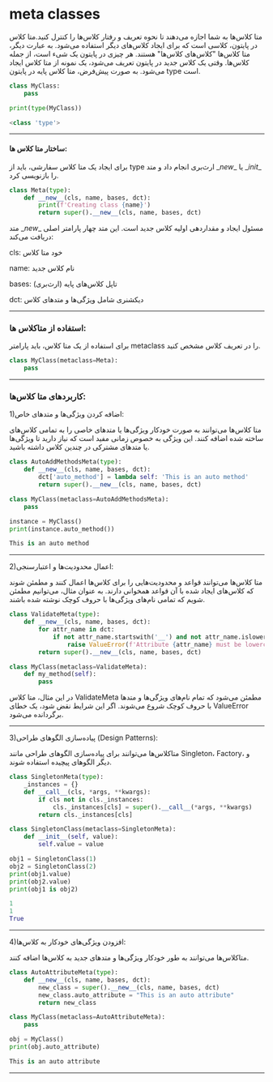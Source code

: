# meta classes
متا کلاس‌ها به شما اجازه می‌دهند تا نحوه تعریف و رفتار کلاس‌ها را کنترل کنید.متا کلاس در پایتون، کلاسی است که برای ایجاد کلاس‌های دیگر استفاده می‌شود. به عبارت دیگر، متا کلاس‌ها "کلاس‌های کلاس‌ها" هستند. هر چیزی در پایتون یک شیء است، از جمله کلاس‌ها. وقتی یک کلاس جدید در پایتون تعریف می‌شود، یک نمونه از متا کلاس ایجاد می‌شود. به صورت پیش‌فرض، متا کلاس پایه در پایتون type است.

```py
class MyClass:
    pass

print(type(MyClass))  

```

```py
<class 'type'>
```
---
#### ساختار متا کلاس ها:
برای ایجاد یک متا کلاس سفارشی، باید از type ارث‌بری انجام داد و متد \__new__ یا 
\__init__ را بازنویسی کرد.

```py
class Meta(type):
    def __new__(cls, name, bases, dct):
        print(f'Creating class {name}')
        return super().__new__(cls, name, bases, dct)

```

متد \__new__ مسئول ایجاد و مقداردهی اولیه کلاس جدید است. این متد چهار پارامتر اصلی دریافت می‌کند:

cls: خود متا کلاس

name: نام کلاس جدید

bases: تاپل کلاس‌های پایه (ارث‌بری)

dct: دیکشنری شامل ویژگی‌ها و متدهای کلاس
___
### استفاده از متاکلاس ها:

برای استفاده از یک متا کلاس، باید پارامتر metaclass را در تعریف کلاس مشخص کنید.

```py
class MyClass(metaclass=Meta):
    pass
```
___
### کاربردهای متا کلاس‌ها:

1)اضافه کردن ویژگی‌ها و متدهای خاص:

متا کلاس‌ها می‌توانند به صورت خودکار ویژگی‌ها یا متدهای خاصی را به تمامی کلاس‌های ساخته شده اضافه کنند. این ویژگی به خصوص زمانی مفید است که نیاز دارید تا ویژگی‌ها یا متدهای مشترکی در چندین کلاس داشته باشید.

```py
class AutoAddMethodsMeta(type):
    def __new__(cls, name, bases, dct):
        dct['auto_method'] = lambda self: 'This is an auto method'
        return super().__new__(cls, name, bases, dct)

class MyClass(metaclass=AutoAddMethodsMeta):
    pass

instance = MyClass()
print(instance.auto_method())
```

```py
This is an auto method
```
___

2)اعمال محدودیت‌ها و اعتبارسنجی:

متا کلاس‌ها می‌توانند قواعد و محدودیت‌هایی را برای کلاس‌ها اعمال کنند و مطمئن شوند که کلاس‌های ایجاد شده با آن قواعد همخوانی دارند. به عنوان مثال، می‌توانیم مطمئن شویم که تمامی نام‌های ویژگی‌ها با حروف کوچک نوشته شده باشند.

```py
class ValidateMeta(type):
    def __new__(cls, name, bases, dct):
        for attr_name in dct:
            if not attr_name.startswith('__') and not attr_name.islower():
                raise ValueError(f'Attribute {attr_name} must be lowercase')
        return super().__new__(cls, name, bases, dct)

class MyClass(metaclass=ValidateMeta):
    def my_method(self):
        pass
```
در این مثال، متا کلاس ValidateMeta مطمئن می‌شود که تمام نام‌های ویژگی‌ها و متدها با حروف کوچک شروع می‌شوند. اگر این شرایط نقض شود، یک خطای ValueError برگردانده می‌شود.
___
3)پیاده‌سازی الگوهای طراحی (Design Patterns):

متاکلاس‌ها می‌توانند برای پیاده‌سازی الگوهای طراحی مانند Singleton، Factory، و دیگر الگوهای پیچیده استفاده شوند.

```py
class SingletonMeta(type):
    _instances = {}
    def __call__(cls, *args, **kwargs):
        if cls not in cls._instances:
            cls._instances[cls] = super().__call__(*args, **kwargs)
        return cls._instances[cls]

class SingletonClass(metaclass=SingletonMeta):
    def __init__(self, value):
        self.value = value

obj1 = SingletonClass(1)
obj2 = SingletonClass(2)
print(obj1.value)
print(obj2.value) 
print(obj1 is obj2) 
```

```py
1
1
True
```
___
4)افزودن ویژگی‌های خودکار به کلاس‌ها:

متاکلاس‌ها می‌توانند به طور خودکار ویژگی‌ها و متدهای جدید به کلاس‌ها اضافه کنند.

```py
class AutoAttributeMeta(type):
    def __new__(cls, name, bases, dct):
        new_class = super().__new__(cls, name, bases, dct)
        new_class.auto_attribute = "This is an auto attribute"
        return new_class

class MyClass(metaclass=AutoAttributeMeta):
    pass

obj = MyClass()
print(obj.auto_attribute)
```

```py
This is an auto attribute
```
___